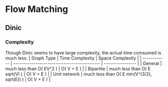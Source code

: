 # Flow Matching
## Dinic
### Complexity
Though Dinic seems to have large complexity, the actual time comsumed is much less.
| Graph Type   | Time Complexity                             | Space Complexity |
| ------------ | ------------------------------------------- | ---------------- |
| General      | much less than O( EV^2 )                    | O( V + E )       |
| Bipartite    | much less than O( E sqrt(V) )               | O( V + E )       |
| Unit network | much less than O( E min(V^(3/2), sqrt(E)) ) | O( V + E )       |